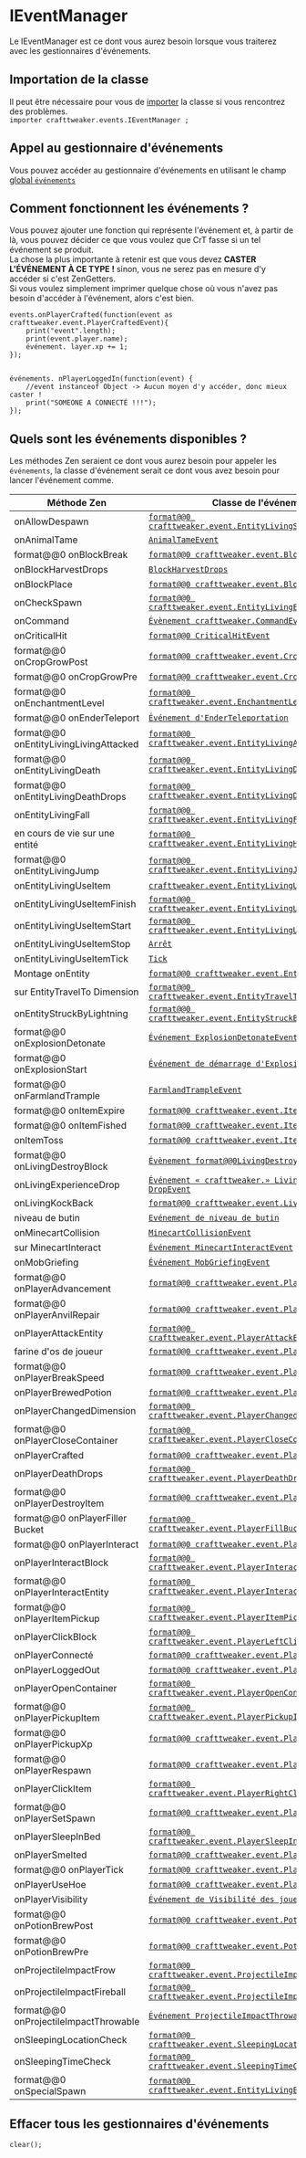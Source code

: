 # IEventManager

Le IEventManager est ce dont vous aurez besoin lorsque vous traiterez avec les gestionnaires d'événements.

## Importation de la classe

Il peut être nécessaire pour vous de [importer](/AdvancedFunctions/Import/) la classe si vous rencontrez des problèmes.  
`importer crafttweaker.events.IEventManager ;`

## Appel au gestionnaire d'événements

Vous pouvez accéder au gestionnaire d'événements en utilisant le champ [global `événements`](/Vanilla/Global_Functions/)

## Comment fonctionnent les événements ?

Vous pouvez ajouter une fonction qui représente l'événement et, à partir de là, vous pouvez décider ce que vous voulez que CrT fasse si un tel événement se produit.  
La chose la plus importante à retenir est que vous devez **CASTER L'ÉVÉNEMENT À CE TYPE !** sinon, vous ne serez pas en mesure d'y accéder si c'est ZenGetters.  
Si vous voulez simplement imprimer quelque chose où vous n'avez pas besoin d'accéder à l'événement, alors c'est bien.

```zenscript
events.onPlayerCrafted(function(event as crafttweaker.event.PlayerCraftedEvent){
    print("event".length);
    print(event.player.name);
    événement. layer.xp += 1;
});


événements. nPlayerLoggedIn(function(event) {
    //event instanceof Object -> Aucun moyen d'y accéder, donc mieux caster !
    print("SOMEONE A CONNECTÉ !!!");
});
```

## Quels sont les événements disponibles ?

Les méthodes Zen seraient ce dont vous aurez besoin pour appeler les `événements`, la classe d'événement serait ce dont vous avez besoin pour lancer l'événement comme.

| Méthode Zen                            | Classe de l'événement                                                                                            |
| -------------------------------------- | ---------------------------------------------------------------------------------------------------------------- |
| onAllowDespawn                         | [`format@@0 crafttweaker.event.EntityLivingSpawnEvent`](/Vanilla/Events/Events/EntityLivingSpawn/)               |
| onAnimalTame                           | [`AnimalTameEvent`](/Vanilla/Events/Events/AnimalTame/)                                                          |
| format@@0 onBlockBreak                 | [`format@@0 crafttweaker.event.BlockBreak`](/Vanilla/Events/Events/BlockBreak/)                                  |
| onBlockHarvestDrops                    | [`BlockHarvestDrops`](/Vanilla/Events/Events/BlockHarvestDrops/)                                                 |
| onBlockPlace                           | [`format@@0 crafttweaker.event.BlockPlaceEvent`](/Vanilla/Events/Events/BlockPlace/)                             |
| onCheckSpawn                           | [`format@@0 crafttweaker.event.EntityLivingExtendedSpawnEvent`](/Vanilla/Events/Events/EntityLivingSpawn/)       |
| onCommand                              | [`Évènement crafttweaker.CommandEvent`](/Vanilla/Events/Events/CommandEvent/)                                    |
| onCriticalHit                          | [`format@@0 CriticalHitEvent`](/Vanilla/Events/Events/CriticalHit/)                                              |
| format@@0 onCropGrowPost               | [`format@@0 crafttweaker.event.CropGrowPostEvent`](/Vanilla/Events/Events/CropGrowPost/)                         |
| format@@0 onCropGrowPre                | [`format@@0 crafttweaker.event.CropGrowPreEvent`](/Vanilla/Events/Events/CropGrowPre/)                           |
| format@@0 onEnchantmentLevel           | [`format@@0 crafttweaker.event.EnchantmentLevelSetEvent`](/Vanilla/Events/Events/EnchantmentLevelSet/)           |
| format@@0 onEnderTeleport              | [`Événement d'EnderTeleportation`](/Vanilla/Events/Events/EnderTeleport/)                                        |
| format@@0 onEntityLivingLivingAttacked | [`format@@0 crafttweaker.event.EntityLivingAttackedEvent`](/Vanilla/Events/Events/EntityLivingAttacked/)         |
| format@@0 onEntityLivingDeath          | [`format@@0 crafttweaker.event.EntityLivingDeathEvent`](/Vanilla/Events/Events/EntityLivingDeath/)               |
| format@@0 onEntityLivingDeathDrops     | [`format@@0 crafttweaker.event.EntityLivingDeathDropsEvent`](/Vanilla/Events/Events/EntityLivingDeathDrops/)     |
| onEntityLivingFall                     | [`format@@0 crafttweaker.event.EntityLivingFallEvent`](/Vanilla/Events/Events/EntityLivingFall/)                 |
| en cours de vie sur une entité         | [`format@@0 crafttweaker.event.EntityLivingHurtEvent`](/Vanilla/Events/Events/EntityLivingHurt/)                 |
| format@@0 onEntityLivingJump           | [`format@@0 crafttweaker.event.EntityLivingJumpEvent`](/Vanilla/Events/Events/EntityLivingJump/)                 |
| onEntityLivingUseItem                  | [`crafttweaker.event.EntityLivingUseItemEvent.All`](/Vanilla/Events/Events/LivingEntityUseItem/)                 |
| onEntityLivingUseItemFinish            | [`format@@0 crafttweaker.event.EntityLivingUseItemEvent`](/Vanilla/Events/Events/LivingEntityUseItem/)           |
| onEntityLivingUseItemStart             | [`format@@0 crafttweaker.event.EntityLivingUseItemEvent.Start`](/Vanilla/Events/Events/LivingEntityUseItem/)     |
| onEntityLivingUseItemStop              | [`Arrêt`](/Vanilla/Events/Events/LivingEntityUseItem/)                                                           |
| onEntityLivingUseItemTick              | [`Tick`](/Vanilla/Events/Events/LivingEntityUseItem/)                                                            |
| Montage onEntity                       | [`format@@0 crafttweaker.event.EntityMountEvent`](/Vanilla/Events/Events/EntityMount/)                           |
| sur EntityTravelTo Dimension           | [`format@@0 crafttweaker.event.EntityTravelToDimensionEvent`](/Vanilla/Events/Events/EntityTravelToDimension/)   |
| onEntityStruckByLightning              | [`format@@0 crafttweaker.event.EntityStruckByLightningEvent`](/Vanilla/Events/Events/EntityStruckByLightning/)   |
| format@@0 onExplosionDetonate          | [`Événement ExplosionDetonateEvent`](/Vanilla/Events/Events/ExplosionDetonate/)                                  |
| format@@0 onExplosionStart             | [`Événement de démarrage d'Explosion`](/Vanilla/Events/Events/ExplosionStart/)                                   |
| format@@0 onFarmlandTrample            | [`FarmlandTrampleEvent`](/Vanilla/Events/Events/FarmlandTrample/)                                                |
| format@@0 onItemExpire                 | [`format@@0 crafttweaker.event.ItemExpireEvent`](/Vanilla/Events/Events/ItemExpire/)                             |
| format@@0 onItemFished                 | [`format@@0 crafttweaker.event.ItemFishedEvent`](/Vanilla/Events/Events/ItemFished/)                             |
| onItemToss                             | [`format@@0 crafttweaker.event.ItemTossEvent`](/Vanilla/Events/Events/ItemToss/)                                 |
| format@@0 onLivingDestroyBlock         | [`Évènement format@@0LivingDestroyBlockformat@@1`](/Vanilla/Events/Events/LivingDestroyBlock/)                   |
| onLivingExperienceDrop                 | [`Événement « crafttweaker.» LivingExperience DropEvent`](/Vanilla/Events/Events/LivingExperienceDrop/)          |
| onLivingKockBack                       | [`format@@0 crafttweaker.event.LivingKnockBackEvent`](/Vanilla/Events/Events/LivingKnockBack/)                   |
| niveau de butin                        | [`Evénement de niveau de butin`](/Vanilla/Events/Events/LootingLevel/)                                           |
| onMinecartCollision                    | [`MinecartCollisionEvent`](/Vanilla/Events/Events/MinecartCollision/)                                            |
| sur MinecartInteract                   | [`Événement MinecartInteractEvent`](/Vanilla/Events/Events/MinecartInteract/)                                    |
| onMobGriefing                          | [`Événement MobGriefingEvent`](/Vanilla/Events/Events/MobGriefing/)                                              |
| format@@0 onPlayerAdvancement          | [`format@@0 crafttweaker.event.PlayerAdvancement`](/Vanilla/Events/Events/PlayerAdvancement/)                    |
| format@@0 onPlayerAnvilRepair          | [`format@@0 crafttweaker.event.PlayerAnvilRepair`](/Vanilla/Events/Events/PlayerAnvilRepair/)                    |
| onPlayerAttackEntity                   | [`format@@0 crafttweaker.event.PlayerAttackEntityEvent`](/Vanilla/Events/Events/PlayerAttackEntity/)             |
| farine d'os de joueur                  | [`format@@0 crafttweaker.event.PlayerBonemealEvent`](/Vanilla/Events/Events/PlayerBonemeal/)                     |
| format@@0 onPlayerBreakSpeed           | [`format@@0 crafttweaker.event.PlayerBreakSpeed`](/Vanilla/Events/Events/PlayerBreakSpeed/)                      |
| onPlayerBrewedPotion                   | [`format@@0 crafttweaker.event.PlayerBrewedPotion`](/Vanilla/Events/Events/PlayerBrewedPotion/)                  |
| onPlayerChangedDimension               | [`format@@0 crafttweaker.event.PlayerChangedDimensionEvent`](/Vanilla/Events/Events/PlayerChangedDimension/)     |
| format@@0 onPlayerCloseContainer       | [`format@@0 crafttweaker.event.PlayerCloseContainerEvent`](/Vanilla/Events/Events/PlayerCloseContainer/)         |
| onPlayerCrafted                        | [`format@@0 crafttweaker.event.PlayerCraftedEvent`](/Vanilla/Events/Events/PlayerCrafted/)                       |
| onPlayerDeathDrops                     | [`format@@0 crafttweaker.event.PlayerDeathDropsEvent`](/Vanilla/Events/Events/PlayerDeathDrops/)                 |
| format@@0 onPlayerDestroyItem          | [`format@@0 crafttweaker.event.PlayerDestroyItem`](/Vanilla/Events/Events/PlayerDestroyItem/)                    |
| format@@0 onPlayerFiller Bucket        | [`format@@0 crafttweaker.event.PlayerFillBucketEvent`](/Vanilla/Events/Events/PlayerFillBucket/)                 |
| format@@0 onPlayerInteract             | [`format@@0 crafttweaker.event.PlayerInteractEvent`](/Vanilla/Events/Events/PlayerInteract/)                     |
| onPlayerInteractBlock                  | [`format@@0 crafttweaker.event.PlayerInteractBlockEvent`](/Vanilla/Events/Events/PlayerInteractBlock/)           |
| format@@0 onPlayerInteractEntity       | [`format@@0 crafttweaker.event.PlayerInteractEntityEvent`](/Vanilla/Events/Events/PlayerInteractEntity/)         |
| format@@0 onPlayerItemPickup           | [`format@@0 crafttweaker.event.PlayerItemPickupEvent`](/Vanilla/Events/Events/PlayerItemPickup/)                 |
| onPlayerClickBlock                     | [`format@@0 crafttweaker.event.PlayerLeftClickBlockEvent`](/Vanilla/Events/Events/PlayerLeftClickBlock/)         |
| onPlayerConnecté                       | [`format@@0 crafttweaker.event.PlayerLoggedInEvent`](/Vanilla/Events/Events/PlayerLoggedIn/)                     |
| onPlayerLoggedOut                      | [`format@@0 crafttweaker.event.PlayerLoggedOutEvent`](/Vanilla/Events/Events/PlayerLoggedOut/)                   |
| onPlayerOpenContainer                  | [`format@@0 crafttweaker.event.PlayerOpenContainerEvent`](/Vanilla/Events/Events/PlayerOpenContainer/)           |
| format@@0 onPlayerPickupItem           | [`format@@0 crafttweaker.event.PlayerPickupItemEvent`](/Vanilla/Events/Events/PlayerPickupItem/)                 |
| format@@0 onPlayerPickupXp             | [`format@@0 crafttweaker.event.PlayerPickupXpEvent`](/Vanilla/Events/Events/PlayerPickupXp/)                     |
| format@@0 onPlayerRespawn              | [`format@@0 crafttweaker.event.PlayerRespawnEvent`](/Vanilla/Events/Events/PlayerRespawn/)                       |
| onPlayerClickItem                      | [`format@@0 crafttweaker.event.PlayerRightClickItemEvent`](/Vanilla/Events/Events/PlayerRightClickItem/)         |
| format@@0 onPlayerSetSpawn             | [`format@@0 crafttweaker.event.PlayerSetSpawn`](/Vanilla/Events/Events/PlayerSetSpawn/)                          |
| onPlayerSleepInBed                     | [`format@@0 crafttweaker.event.PlayerSleepInBedEvent`](/Vanilla/Events/Events/PlayerSleepInBed/)                 |
| onPlayerSmelted                        | [`format@@0 crafttweaker.event.PlayerSmeltedEvent`](/Vanilla/Events/Events/PlayerSmelted/)                       |
| format@@0 onPlayerTick                 | [`format@@0 crafttweaker.event.PlayerTickEvent`](/Vanilla/Events/Events/PlayerTick/)                             |
| onPlayerUseHoe                         | [`format@@0 crafttweaker.event.PlayerUseHoeEvent`](/Vanilla/Events/Events/PlayerUseHoe/)                         |
| onPlayerVisibility                     | [`Événement de Visibilité des joueurs`](/Vanilla/Events/Events/PlayerVisibility/)                                |
| format@@0 onPotionBrewPost             | [`format@@0 crafttweaker.event.PotionBrewPostEvent`](/Vanilla/Events/Events/PotionBrewPost/)                     |
| format@@0 onPotionBrewPre              | [`format@@0 crafttweaker.event.PotionBrewPreEvent`](/Vanilla/Events/Events/PotionBrewPre/)                       |
| onProjectileImpactFrow                 | [`format@@0 crafttweaker.event.ProjectileImpactArrowEvent`](/Vanilla/Events/Events/ProjectileImpactArrow/)       |
| onProjectileImpactFireball             | [`format@@0 crafttweaker.event.ProjectileImpactFireballEvent`](/Vanilla/Events/Events/ProjectileImpactFireball/) |
| format@@0 onProjectileImpactThrowable  | [`Événement ProjectileImpactThrowableEvent`](/Vanilla/Events/Events/ProjectileImpactThrowable/)                  |
| onSleepingLocationCheck                | [`format@@0 crafttweaker.event.SleepingLocationCheckEvent`](/Vanilla/Events/Events/SleepingLocationCheck/)       |
| onSleepingTimeCheck                    | [`format@@0 crafttweaker.event.SleepingTimeCheckEvent`](/Vanilla/Events/Events/SleepingTimeCheck/)               |
| format@@0 onSpecialSpawn               | [`format@@0 crafttweaker.event.EntityLivingExtendedSpawnEvent`](/Vanilla/Events/Events/EntityLivingSpawn/)       |

## Effacer tous les gestionnaires d'événements

```zenscript
clear();
```